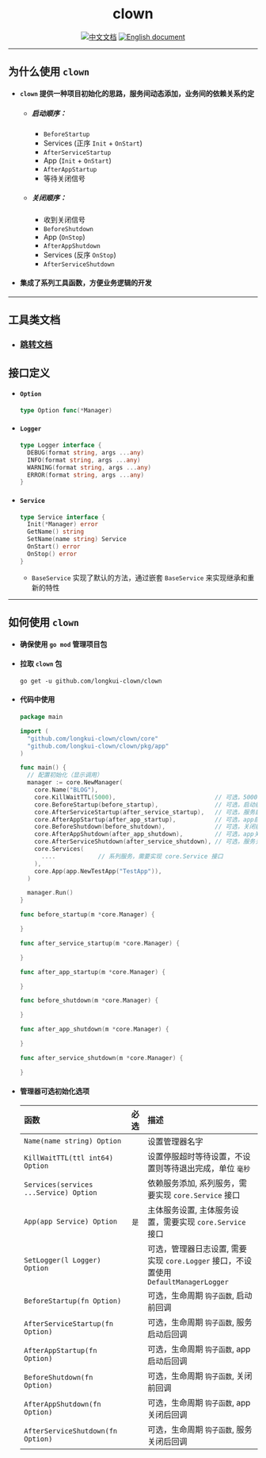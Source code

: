 <h1 href="https://github.com/longkui-clown/clown" align="center">clown</h1>
<p align="center">
  <a href="https://github.com/longkui-clown/clown" title="中文文档" rel="nofollow"><img src="https://img.shields.io/badge/Doc-中文-blue.svg?style=flat" alt="中文文档"></a>
  <a href="https://github.com/longkui-clown/clown/blob/main/README_en.md" title="English document" rel="nofollow"><img src="https://img.shields.io/badge/Doc-English-blue.svg?style=flat" alt="English document"></a>
</p>

---

## 为什么使用 `clown`

- #### `clown` 提供一种项目初始化的思路，服务间动态添加，业务间的依赖关系约定

  - ##### 启动顺序：

    - `BeforeStartup`
    - Services (正序 `Init` + `OnStart`)
    - `AfterServiceStartup`
    - App (`Init` + `OnStart`)
    - `AfterAppStartup`
    - 等待关闭信号

  - ##### 关闭顺序：

    - 收到关闭信号
    - `BeforeShutdown`
    - App (`OnStop`)
    - `AfterAppShutdown`
    - Services (反序 `OnStop`)
    - `AfterServiceShutdown`

- #### 集成了系列工具函数，方便业务逻辑的开发

---

## 工具类文档

- ### [跳转文档](/docs/utils.md)

## 接口定义

- #### `Option`

  ```go
  type Option func(*Manager)
  ```

- #### `Logger`

  ```go
  type Logger interface {
    DEBUG(format string, args ...any)
    INFO(format string, args ...any)
    WARNING(format string, args ...any)
    ERROR(format string, args ...any)
  }
  ```

- #### `Service`

  ```go
  type Service interface {
    Init(*Manager) error
    GetName() string
    SetName(name string) Service
    OnStart() error
    OnStop() error
  }
  ```

  - `BaseService` 实现了默认的方法，通过嵌套 `BaseService` 来实现继承和重新的特性

---

## 如何使用 `clown`

- #### 确保使用 `go mod` 管理项目包

- #### 拉取 `clown` 包

  ```
  go get -u github.com/longkui-clown/clown
  ```

- #### 代码中使用

  ```go
  package main

  import (
    "github.com/longkui-clown/clown/core"
    "github.com/longkui-clown/clown/pkg/app"
  )

  func main() {
    // 配置初始化（显示调用）
    manager := core.NewManager(
      core.Name("BLOG"),
      core.KillWaitTTL(5000),                            // 可选，5000毫秒服务关闭等待
      core.BeforeStartup(before_startup),                // 可选，启动前回调
      core.AfterServiceStartup(after_service_startup),   // 可选，服务启动后回调
      core.AfterAppStartup(after_app_startup),           // 可选，app启动后回调
      core.BeforeShutdown(before_shutdown),              // 可选，关闭前回调
      core.AfterAppShutdown(after_app_shutdown),         // 可选，app关闭后回调
      core.AfterServiceShutdown(after_service_shutdown), // 可选，服务关闭后回调
      core.Services(
        ....            // 系列服务，需要实现 core.Service 接口
      ),
      core.App(app.NewTestApp("TestApp")),
    )

    manager.Run()
  }

  func before_startup(m *core.Manager) {

  }

  func after_service_startup(m *core.Manager) {

  }

  func after_app_startup(m *core.Manager) {

  }

  func before_shutdown(m *core.Manager) {

  }

  func after_app_shutdown(m *core.Manager) {

  }

  func after_service_shutdown(m *core.Manager) {

  }

  ```

- #### 管理器可选初始化选项

  | 函数                                   | 必选 | 描述                                                            |
  | :------------------------------------- | :--: | :-------------------------------------------------------------- |
  | `Name(name string) Option`             |      | 设置管理器名字                                                  |
  | `KillWaitTTL(ttl int64) Option`        |      | 设置停服超时等待设置，不设置则等待退出完成，单位 `毫秒`         |
  | `Services(services ...Service) Option` |      | 依赖服务添加, 系列服务，需要实现 `core.Service` 接口            |
  | `App(app Service) Option`              | `是` | 主体服务设置, 主体服务设置，需要实现 `core.Service` 接口        |
  | `SetLogger(l Logger) Option`           |      | 可选，管理器日志设置, 需要实现 `core.Logger` 接口，不设置使用 `DefaultManagerLogger` |
  | `BeforeStartup(fn Option)`             |      | 可选，生命周期 `钩子函数`, 启动前回调                           |
  | `AfterServiceStartup(fn Option)`       |      | 可选，生命周期 `钩子函数`, 服务启动后回调                       |
  | `AfterAppStartup(fn Option)`           |      | 可选，生命周期 `钩子函数`, app 启动后回调                       |
  | `BeforeShutdown(fn Option)`            |      | 可选，生命周期 `钩子函数`, 关闭前回调                           |
  | `AfterAppShutdown(fn Option)`          |      | 可选，生命周期 `钩子函数`, app 关闭后回调                       |
  | `AfterServiceShutdown(fn Option)`      |      | 可选，生命周期 `钩子函数`, 服务关闭后回调                       |

